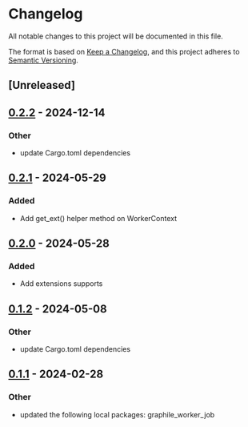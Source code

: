 # Changelog
All notable changes to this project will be documented in this file.

The format is based on [Keep a Changelog](https://keepachangelog.com/en/1.0.0/),
and this project adheres to [Semantic Versioning](https://semver.org/spec/v2.0.0.html).

## [Unreleased]

## [0.2.2](https://github.com/leo91000/graphile_worker_rs/compare/graphile_worker_ctx-v0.2.1...graphile_worker_ctx-v0.2.2) - 2024-12-14

### Other

- update Cargo.toml dependencies

## [0.2.1](https://github.com/leo91000/graphile_worker_rs/compare/graphile_worker_ctx-v0.2.0...graphile_worker_ctx-v0.2.1) - 2024-05-29

### Added
- Add get_ext() helper method on WorkerContext

## [0.2.0](https://github.com/leo91000/graphile_worker_rs/compare/graphile_worker_ctx-v0.1.2...graphile_worker_ctx-v0.2.0) - 2024-05-28

### Added
- Add extensions supports

## [0.1.2](https://github.com/leo91000/graphile_worker_rs/compare/graphile_worker_ctx-v0.1.1...graphile_worker_ctx-v0.1.2) - 2024-05-08

### Other
- update Cargo.toml dependencies

## [0.1.1](https://github.com/leo91000/graphile_worker_rs/compare/graphile_worker_ctx-v0.1.0...graphile_worker_ctx-v0.1.1) - 2024-02-28

### Other
- updated the following local packages: graphile_worker_job
